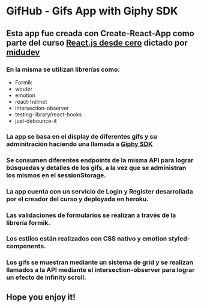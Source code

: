 # GifHub - Gifs App with Giphy SDK

## Esta app fue creada con Create-React-App como parte del curso [React.js desde cero](https://www.youtube.com/watch?v=T_j60n1zgu0&list=PLV8x_i1fqBw0B008sQn79YxCjkHJU84pC&ab_channel=midudev) dictado por [midudev](https://github.com/midudev)

### En la misma se utilizan librerías como:

- Formik
- wouter
- emotion
- react-helmet
- intersection-observer
- testing-library/react-hooks
- just-debounce-it

### La app se basa en el display de diferentes gifs y su adminitración haciendo una llamada a [Giphy SDK](https://developers.giphy.com/docs/sdk/)

### Se consumen diferentes endpoints de la misma API para lograr búsquedas y detalles de los gifs, a la vez que se administran los mismos en el sessionStorage.

### La app cuenta con un servicio de Login y Register desarrollada por el creador del curso y deployada en heroku.

### Las validaciones de formularios se realizan a través de la librería formik.

### Los estilos están realizados con CSS nativo y emotion styled-components.

### Los gifs se muestran mediante un sistema de grid y se realizan llamados a la API mediante el intersection-observer para lograr un efecto de infinity scroll.

## Hope you enjoy it!
